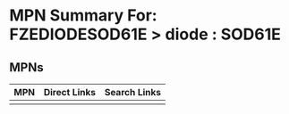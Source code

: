 



# MPN Summary For: FZEDIODESOD61E > diode : SOD61E

## MPNs
  

|MPN|Direct Links|Search Links|
| :--- | :--- | :--- |
||||
